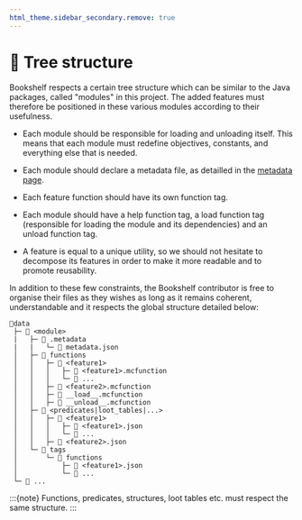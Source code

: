```yaml
---
html_theme.sidebar_secondary.remove: true
---
```


# 🌳 Tree structure

Bookshelf respects a certain tree structure which can be similar to the Java packages, called "modules" in this project. The added features must therefore be positioned in these various modules according to their usefulness.

- Each module should be responsible for loading and unloading itself. This means that each module must redefine objectives, constants, and everything else that is needed.

- Each module should declare a metadata file, as detailled in the [metadata page](project:metadata.md).

- Each feature function should have its own function tag.

- Each module should have a help function tag, a load function tag (responsible for loading the module and its dependencies) and an unload function tag.

- A feature is equal to a unique utility, so we should not hesitate to decompose its features in order to make it more readable and to promote reusability.

In addition to these few constraints, the Bookshelf contributor is free to organise their files as they wishes as long as it remains coherent, understandable and it respects the global structure detailed below:

```
📁data
 ├─ 📁 <module>
 |   ├─ 📁 .metadata
 |   |   └─ 📄 metadata.json
 │   ├─ 📁 functions
 │   │   ├─ 📁 <feature1>
 │   │   │   ├─ 📄 <feature1>.mcfunction
 │   │   │   └─ 📄 ...
 │   │   ├─ 📄 <feature2>.mcfunction
 │   │   ├─ 📄 __load__.mcfunction
 │   │   ├─ 📄 __unload__.mcfunction
 │   ├─ 📁 <predicates|loot_tables|...>
 │   │   ├─ 📁 <feature1>
 │   │   │   ├─ 📄 <feature1>.json
 │   │   │   └─ 📄 ...
 │   │   ├─ 📄 <feature2>.json
 │   └─ 📁 tags
 │       └─ 📁 functions
 │           ├─ 📄 <feature1>.json
 │           └─ 📄 ...
 └─ 📁 ...
```

:::{note}
   Functions, predicates, structures, loot tables etc. must respect the same structure.
:::

